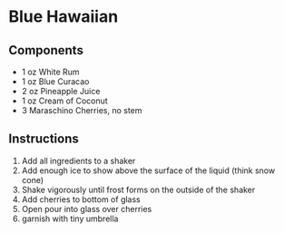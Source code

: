 # Blue Hawaiian

## Components
* 1 oz White Rum
* 1 oz Blue Curacao
* 2 oz Pineapple Juice
* 1 oz Cream of Coconut
* 3 Maraschino Cherries, no stem

## Instructions
1. Add all ingredients to a shaker
2. Add enough ice to show above the surface of the liquid (think snow cone)
3. Shake vigorously until frost forms on the outside of the shaker
4. Add cherries to bottom of glass
5. Open pour into glass over cherries
6. garnish with tiny umbrella 
